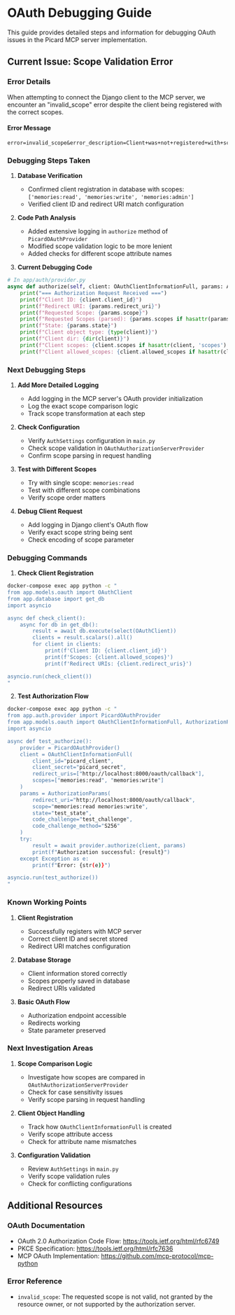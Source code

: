 # OAuth Debugging Guide

This guide provides detailed steps and information for debugging OAuth issues in the Picard MCP server implementation.

## Current Issue: Scope Validation Error

### Error Details
When attempting to connect the Django client to the MCP server, we encounter an "invalid_scope" error despite the client being registered with the correct scopes.

#### Error Message
```
error=invalid_scope&error_description=Client+was+not+registered+with+scope+memories%3Aread
```

### Debugging Steps Taken

1. **Database Verification**
   - Confirmed client registration in database with scopes: `['memories:read', 'memories:write', 'memories:admin']`
   - Verified client ID and redirect URI match configuration

2. **Code Path Analysis**
   - Added extensive logging in `authorize` method of `PicardOAuthProvider`
   - Modified scope validation logic to be more lenient
   - Added checks for different scope attribute names

3. **Current Debugging Code**
```python
# In app/auth/provider.py
async def authorize(self, client: OAuthClientInformationFull, params: AuthorizationParams) -> str:
    print("=== Authorization Request Received ===")
    print(f"Client ID: {client.client_id}")
    print(f"Redirect URI: {params.redirect_uri}")
    print(f"Requested Scope: {params.scope}")
    print(f"Requested Scopes (parsed): {params.scopes if hasattr(params, 'scopes') else 'No scopes attribute'}")
    print(f"State: {params.state}")
    print(f"Client object type: {type(client)}")
    print(f"Client dir: {dir(client)}")
    print(f"Client scopes: {client.scopes if hasattr(client, 'scopes') else 'No scopes attribute'}")
    print(f"Client allowed_scopes: {client.allowed_scopes if hasattr(client, 'allowed_scopes') else 'No allowed_scopes attribute'}")
```

### Next Debugging Steps

1. **Add More Detailed Logging**
   - Add logging in the MCP server's OAuth provider initialization
   - Log the exact scope comparison logic
   - Track scope transformation at each step

2. **Check Configuration**
   - Verify `AuthSettings` configuration in `main.py`
   - Check scope validation in `OAuthAuthorizationServerProvider`
   - Confirm scope parsing in request handling

3. **Test with Different Scopes**
   - Try with single scope: `memories:read`
   - Test with different scope combinations
   - Verify scope order matters

4. **Debug Client Request**
   - Add logging in Django client's OAuth flow
   - Verify exact scope string being sent
   - Check encoding of scope parameter

### Debugging Commands

1. **Check Client Registration**
```bash
docker-compose exec app python -c "
from app.models.oauth import OAuthClient
from app.database import get_db
import asyncio

async def check_client():
    async for db in get_db():
        result = await db.execute(select(OAuthClient))
        clients = result.scalars().all()
        for client in clients:
            print(f'Client ID: {client.client_id}')
            print(f'Scopes: {client.allowed_scopes}')
            print(f'Redirect URIs: {client.redirect_uris}')

asyncio.run(check_client())
"
```

2. **Test Authorization Flow**
```bash
docker-compose exec app python -c "
from app.auth.provider import PicardOAuthProvider
from app.models.oauth import OAuthClientInformationFull, AuthorizationParams
import asyncio

async def test_authorize():
    provider = PicardOAuthProvider()
    client = OAuthClientInformationFull(
        client_id="picard_client",
        client_secret="picard_secret",
        redirect_uris=["http://localhost:8000/oauth/callback"],
        scopes=["memories:read", "memories:write"]
    )
    params = AuthorizationParams(
        redirect_uri="http://localhost:8000/oauth/callback",
        scope="memories:read memories:write",
        state="test_state",
        code_challenge="test_challenge",
        code_challenge_method="S256"
    )
    try:
        result = await provider.authorize(client, params)
        print(f"Authorization successful: {result}")
    except Exception as e:
        print(f"Error: {str(e)}")

asyncio.run(test_authorize())
"
```

### Known Working Points

1. **Client Registration**
   - Successfully registers with MCP server
   - Correct client ID and secret stored
   - Redirect URI matches configuration

2. **Database Storage**
   - Client information stored correctly
   - Scopes properly saved in database
   - Redirect URIs validated

3. **Basic OAuth Flow**
   - Authorization endpoint accessible
   - Redirects working
   - State parameter preserved

### Next Investigation Areas

1. **Scope Comparison Logic**
   - Investigate how scopes are compared in `OAuthAuthorizationServerProvider`
   - Check for case sensitivity issues
   - Verify scope parsing in request handling

2. **Client Object Handling**
   - Track how `OAuthClientInformationFull` is created
   - Verify scope attribute access
   - Check for attribute name mismatches

3. **Configuration Validation**
   - Review `AuthSettings` in `main.py`
   - Verify scope validation rules
   - Check for conflicting configurations

## Additional Resources

### OAuth Documentation
- OAuth 2.0 Authorization Code Flow: https://tools.ietf.org/html/rfc6749
- PKCE Specification: https://tools.ietf.org/html/rfc7636
- MCP OAuth Implementation: https://github.com/mcp-protocol/mcp-python

### Error Reference
- `invalid_scope`: The requested scope is not valid, not granted by the resource owner, or not supported by the authorization server.
